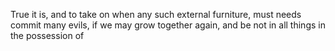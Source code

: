 True it is, and to take on when any such external furniture, must needs commit many evils, if we may grow together again, and be not in all things in the possession of

